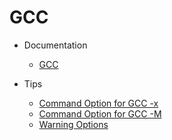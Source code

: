 # GCC

- Documentation
    - [GCC](Documentation/gcc.pdf)

- Tips
    - [Command Option for GCC -x](Tips/2025-09-23-GCC-Tips-Command-options-for-gcc-x.md)
    - [Command Option for GCC -M](Tips/2025-09-23-GCC-Tips-Command-options-for-gcc-M.md)
    - [Warning Options](Tips/2025-09-26-GCC-Tips-Warning-options.md)
